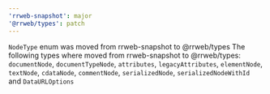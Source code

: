 ```yaml
---
'rrweb-snapshot': major
'@rrweb/types': patch
---
```


`NodeType` enum was moved from rrweb-snapshot to @rrweb/types
The following types where moved from rrweb-snapshot to @rrweb/types: `documentNode`, `documentTypeNode`, `attributes`, `legacyAttributes`, `elementNode`, `textNode`, `cdataNode`, `commentNode`, `serializedNode`, `serializedNodeWithId` and `DataURLOptions`
